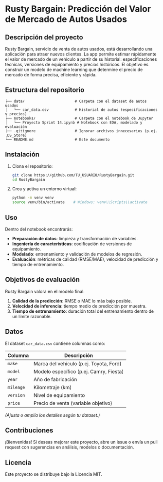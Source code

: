 # Rusty Bargain: Predicción del Valor de Mercado de Autos Usados

## Descripción del proyecto

Rusty Bargain, servicio de venta de autos usados, está desarrollando una aplicación para atraer nuevos clientes. La app permite estimar rápidamente el valor de mercado de un vehículo a partir de su historial: especificaciones técnicas, versiones de equipamiento y precios históricos. El objetivo es construir un modelo de machine learning que determine el precio de mercado de forma precisa, eficiente y rápida.

## Estructura del repositorio

```
├── data/                       # Carpeta con el dataset de autos usados
│   └── car_data.csv            # Historial de autos (especificaciones y precios)
├── notebooks/                  # Carpeta con el notebook de Jupyter
│   └── Proyecto Sprint 14.ipynb # Notebook con EDA, modelado y evaluación
├── .gitignore                  # Ignorar archivos innecesarios (p.ej. .DS_Store)
└── README.md                   # Este documento
```

## Instalación

1. Clona el repositorio:
   ```bash
   git clone https://github.com/TU_USUARIO/RustyBargain.git
   cd RustyBargain
   ```
2. Crea y activa un entorno virtual:
   ```bash
   python -m venv venv
   source venv/bin/activate    # Windows: venv\\Scripts\\activate
   ```

## Uso

Dentro del notebook encontrarás:

- **Preparación de datos**: limpieza y transformación de variables.
- **Ingeniería de características**: codificación de versiones de equipamiento.
- **Modelado**: entrenamiento y validación de modelos de regresión.
- **Evaluación**: métricas de calidad (RMSE/MAE), velocidad de predicción y tiempo de entrenamiento.

## Objetivos de evaluación

Rusty Bargain valora en el modelo final:

1. **Calidad de la predicción**: RMSE o MAE lo más bajo posible.
2. **Velocidad de inferencia**: tiempo medio de predicción por muestra.
3. **Tiempo de entrenamiento**: duración total del entrenamiento dentro de un límite razonable.

## Datos

El dataset `car_data.csv` contiene columnas como:

| Columna   | Descripción                             |
| --------- | --------------------------------------- |
| `make`    | Marca del vehículo (p.ej. Toyota, Ford) |
| `model`   | Modelo específico (p.ej. Camry, Fiesta) |
| `year`    | Año de fabricación                      |
| `mileage` | Kilometraje (km)                        |
| `version` | Nivel de equipamiento                   |
| `price`   | Precio de venta (variable objetivo)     |

*(Ajusta o amplía los detalles según tu dataset.)*

## Contribuciones

¡Bienvenidas! Si deseas mejorar este proyecto, abre un issue o envía un pull request con sugerencias en análisis, modelos o documentación.

## Licencia

Este proyecto se distribuye bajo la Licencia MIT.

